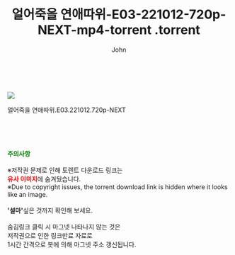 ﻿---
layout: post
title:  "                   얼어죽을 연애따위-E03-221012-720p-NEXT-mp4-torrent                .torrent"
author: John
categories: [ 드라마 ]
tags: [  ]
image: https://torrentrj58.com/uploadfile/full/6c1054554fbd8baf38193bb7e8c804735957380c.jpg 
description: "                   얼어죽을 연애따위-E03-221012-720p-NEXT-mp4-torrent                 torrent 정보 공유"
toc: true
toc_sticky: true
---

<br>
<p><img src="https://torrentrj58.com/uploadfile/full/6c1054554fbd8baf38193bb7e8c804735957380c.jpg"/></p>
 얼어죽을 연애따위.E03.221012.720p-NEXT  
    
<br><br><br>
<p data-ke-size="size16"><b><span style="color: green;">주의사항</span></b><br /><br />※저작권 문제로 인해 토렌트 다운로드 링크는<br /><b><span style="color: red;">유사 이미지</span></b>에 숨겨뒀습니다.<br />※Due to copyright issues, the torrent download link is hidden where it looks like an image.<br /><br /><b>'설마'</b>싶은 것까지 확인해 보세요.<br /><br />숨김링크 클릭 시 마그넷 나타나지 않는 것은<br />저작권으로 인한 링크만료 자료로<br />1시간 간격으로 봇에 의해 마그넷 주소 갱신됩니다.</p>
